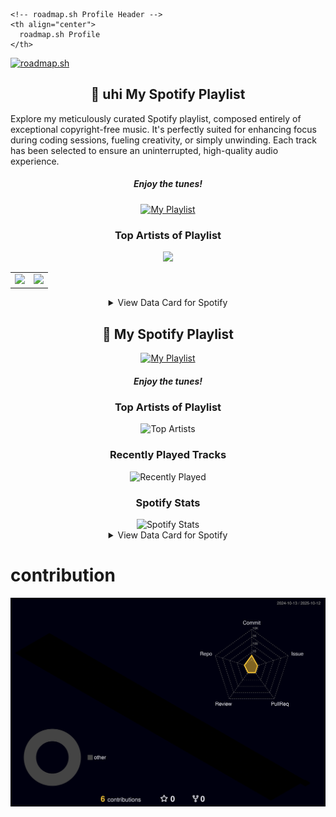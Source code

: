 
    <!-- roadmap.sh Profile Header -->
    <th align="center">
      roadmap.sh Profile
    </th>
  </tr>
  <tr>
    <!-- roadmap.sh Profile -->
    <td align="center">
        <a href="https://roadmap.sh"><img src="https://roadmap.sh/card/tall/68eb960c17747caa5ade8574?variant=dark&roadmaps=data-analyst%2Ccyber-security%2Cgame-developer%2Cai-data-scientist" alt="roadmap.sh"/></a>
    </td>  
  </tr>
</table>

<h2 align="center">🎵 uhi My Spotify Playlist</h2>

Explore my meticulously curated Spotify playlist, composed entirely of exceptional copyright-free music. It's perfectly suited for enhancing focus during coding sessions, fueling creativity, or simply unwinding. Each track has been selected to ensure an uninterrupted, high-quality audio experience.
<h5 align="center">Enjoy the tunes!</h5>
<p align="center">
<a href="https://open.spotify.com/playlist/2ZfiTOV8fKqvQFkIx8jRwo" target="_blank">
  <img src="https://bentos.jkominovic.dev/api/v1/generic-card?icon=siSpotify&subtitle=My+Playlist&size=wide" alt="My Playlist">
</a>


</p>



<h3 align="center">Top Artists of Playlist</h3>

<div align="center">
  <div style="text-align:center"><img src="https://card.elwan.ch/?username=31hah4yq6es2tjearprp6ir2bmhi" /></div>

  <table>
    <tr>
      <td>
        <img src="https://spotify-recently-played-readme.vercel.app/api?user=31hah4yq6es2tjearprp6ir2bmhi&count=5">
      </td>
      <td>
        <img src="https://spotify-github-profile.kittinanx.com/api/view.svg?uid=31izsleauxaz5k5n7lhhfc2tzf2i&cover_image=true&theme=default&show_offline=true&background_color=121212&interchange=true&bar_color=53b14f&bar_color_cover=true"
      </td>
    </tr>
  </table>

  <details>
    <summary>View Data Card for Spotify</summary>
    <a href="https://data-card-for-spotify.herokuapp.com/card?user_id=31hah4yq6es2tjearprp6ir2bmhi">
      <img src="https://data-card-for-spotify.herokuapp.com/api/card?user_id=31izsleauxaz5k5n7lhhfc2tzf2i" alt="Data Card for Spotify">
    </a>
  </details>
</div>



<h2 align="center">🎵 My Spotify Playlist</h2>

<p align="center">
  <a href="https://open.spotify.com/playlist/2ZfiTOV8fKqvQFkIx8jRwo" target="_blank">
    <img src="https://bentos.jkominovic.dev/api/v1/generic-card?icon=siSpotify&subtitle=My+Playlist&size=wide" alt="My Playlist">
  </a>
</p>

<h5 align="center">Enjoy the tunes!</h5>

<h3 align="center">Top Artists of Playlist</h3>

<div align="center">
  <img src="https://card.elwan.ch/?username=31izsleauxaz5k5n7lhhfc2tzf2i" alt="Top Artists" />
</div>

<h3 align="center">Recently Played Tracks</h3>

<div align="center">
  <img src="https://spotify-recently-played-readme.vercel.app/api?user=31izsleauxaz5k5n7lhhfc2tzf2i&count=5" alt="Recently Played">
</div>

<h3 align="center">Spotify Stats</h3>

<div align="center">
  <img src="https://spotify-github-profile.kittinanx.com/api/view.svg?uid=31izsleauxaz5k5n7lhhfc2tzf2i&cover_image=true&theme=default&show_offline=true&background_color=121212&interchange=true&bar_color=53b14f&bar_color_cover=true" alt="Spotify Stats">
</div>

<details>
  <summary align="center">View Data Card for Spotify</summary>
  <p align="center">
    <a href="https://data-card-for-spotify.herokuapp.com/card?user_id=31izsleauxaz5k5n7lhhfc2tzf2i">
      <img src="https://data-card-for-spotify.herokuapp.com/api/card?user_id=31izsleauxaz5k5n7lhhfc2tzf2i" alt="Data Card for Spotify">
    </a>
  </p>
</details>



# contribution
![](./profile-3d-contrib/profile-night-rainbow.svg)



